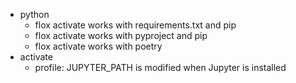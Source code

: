 - python
  - flox activate works with requirements.txt and pip
  - flox activate works with pyproject and pip
  - flox activate works with poetry
- activate
  - profile: JUPYTER_PATH is modified when Jupyter is installed
